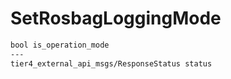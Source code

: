 # SetRosbagLoggingMode

```txt
bool is_operation_mode
---
tier4_external_api_msgs/ResponseStatus status
```

